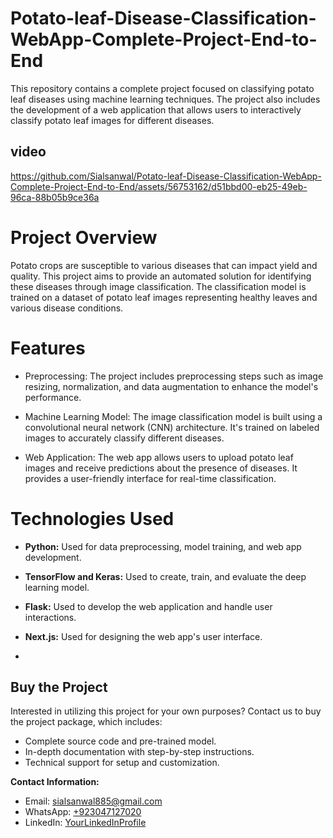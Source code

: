 # Potato-leaf-Disease-Classification-WebApp-Complete-Project-End-to-End
This repository contains a complete project focused on classifying potato leaf diseases using machine learning techniques. The project also includes the development of a web application that allows users to interactively classify potato leaf images for different diseases.
## video


https://github.com/Sialsanwal/Potato-leaf-Disease-Classification-WebApp-Complete-Project-End-to-End/assets/56753162/d51bbd00-eb25-49eb-96ca-88b05b9ce36a

# Project Overview
Potato crops are susceptible to various diseases that can impact yield and quality. This project aims to provide an automated solution for identifying these diseases through image classification. The classification model is trained on a dataset of potato leaf images representing healthy leaves and various disease conditions.
# Features
- Preprocessing: The project includes preprocessing steps such as image resizing, normalization, and data augmentation to enhance the model's performance.

- Machine Learning Model: The image classification model is built using a convolutional neural network (CNN) architecture. It's trained on labeled images to accurately classify different diseases.

- Web Application: The web app allows users to upload potato leaf images and receive predictions about the presence of diseases. It provides a user-friendly interface for real-time classification.
# Technologies Used
- **Python:** Used for data preprocessing, model training, and web app development.

- **TensorFlow and Keras:** Used to create, train, and evaluate the deep learning model.

- **Flask:** Used to develop the web application and handle user interactions.

- **Next.js:** Used for designing the web app's user interface.

- 
## Buy the Project

Interested in utilizing this project for your own purposes? Contact us to buy the project package, which includes:
- Complete source code and pre-trained model.
- In-depth documentation with step-by-step instructions.
- Technical support for setup and customization.

**Contact Information:**
- Email: sialsanwal885@gmail.com
- WhatsApp: [+923047127020](https://wa.me/1234567890)
- LinkedIn: [YourLinkedInProfile](https://www.linkedin.com/in/sanwal-khan/)

